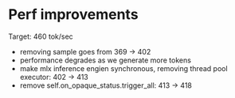 # Perf improvements

Target: 460 tok/sec
- removing sample goes from 369 -> 402
- performance degrades as we generate more tokens
- make mlx inference engien synchronous, removing thread pool executor: 402 -> 413
- remove self.on_opaque_status.trigger_all: 413 -> 418
